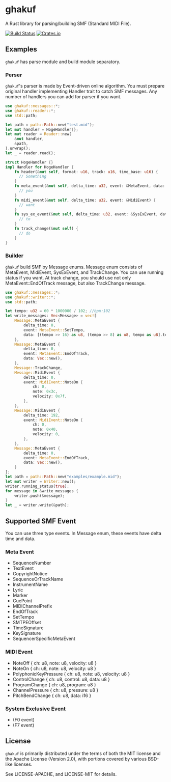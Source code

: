 ghakuf
======

A Rust library for parsing/building SMF (Standard MIDI File).

[![Build Status](https://travis-ci.org/acknak/ghakuf.svg?branch=master)](https://travis-ci.org/acknak/ghakuf)
[![Crates.io](https://img.shields.io/crates/v/ghakuf.svg)](https://crates.io/crates/ghakuf)

## Examples

`ghakuf` has parse module and build module separatory.

### Perser

`ghakuf`'s parser is made by Event-driven online algorithm. You must prepare original handler implementing Handler trait to catch SMF messages. Any number of handlers you can add for parser if you want.

```rust
use ghakuf::messages::*;
use ghakuf::reader::*;
use std::path;

let path = path::Path::new("test.mid");
let mut handler = HogeHandler{};
let mut reader = Reader::new(
    &mut handler,
    &path,
).unwrap();
let _ = reader.read();

struct HogeHandler {}
impl Handler for HogeHandler {
    fn header(&mut self, format: u16, track: u16, time_base: u16) {
      // Something
    }
    fn meta_event(&mut self, delta_time: u32, event: &MetaEvent, data: &Vec<u8>) {
      // you
    }
    fn midi_event(&mut self, delta_time: u32, event: &MidiEvent) {
      // want
    }
    fn sys_ex_event(&mut self, delta_time: u32, event: &SysExEvent, data: &Vec<u8>) {
      // to
    }
    fn track_change(&mut self) {
      // do
    }
}
```

### Builder

`ghakuf` build SMF by Message enums. Message enum consists of MetaEvent, MidiEvent, SysExEvent, and TrackChange. You can use running status if you want. At track change, you should use not only MetaEvent::EndOfTrack message, but also TrackChange message.

```rust
use ghakuf::messages::*;
use ghakuf::writer::*;
use std::path;

let tempo: u32 = 60 * 1000000 / 102; //bpm:102
let write_messages: Vec<Message> = vec![
    Message::MetaEvent {
        delta_time: 0,
        event: MetaEvent::SetTempo,
        data: [(tempo >> 16) as u8, (tempo >> 8) as u8, tempo as u8].to_vec(),
    },
    Message::MetaEvent {
        delta_time: 0,
        event: MetaEvent::EndOfTrack,
        data: Vec::new(),
    },
    Message::TrackChange,
    Message::MidiEvent {
        delta_time: 0,
        event: MidiEvent::NoteOn {
            ch: 0,
            note: 0x3c,
            velocity: 0x7f,
        },
    },
    Message::MidiEvent {
        delta_time: 192,
        event: MidiEvent::NoteOn {
            ch: 0,
            note: 0x40,
            velocity: 0,
        },
    },
    Message::MetaEvent {
        delta_time: 0,
        event: MetaEvent::EndOfTrack,
        data: Vec::new(),
    }
];
let path = path::Path::new("examples/example.mid");
let mut writer = Writer::new();
writer.running_status(true);
for message in &write_messages {
    writer.push(&message);
}
let _ = writer.write(&path);
```

## Supported SMF Event

You can use three type events. In Message enum, these events have delta time and data.

### Meta Event

* SequenceNumber
* TextEvent
* CopyrightNotice
* SequenceOrTrackName
* InstrumentName
* Lyric
* Marker
* CuePoint
* MIDIChannelPrefix
* EndOfTrack
* SetTempo
* SMTPEOffset
* TimeSignature
* KeySignature
* SequencerSpecificMetaEvent

### MIDI Event

* NoteOff { ch: u8, note: u8, velocity: u8 }
* NoteOn { ch: u8, note: u8, velocity: u8 }
* PolyphonicKeyPressure { ch: u8, note: u8, velocity: u8 }
* ControlChange { ch: u8, control: u8, data: u8 }
* ProgramChange { ch: u8, program: u8 }
* ChannelPressure { ch: u8, pressure: u8 }
* PitchBendChange { ch: u8, data: i16 }

### System Exclusive Event

* (F0 event)
* (F7 event)

## License

`ghakuf` is primarily distributed under the terms of both the MIT license and the Apache License (Version 2.0), with portions covered by various BSD-like licenses.

See LICENSE-APACHE, and LICENSE-MIT for details.
